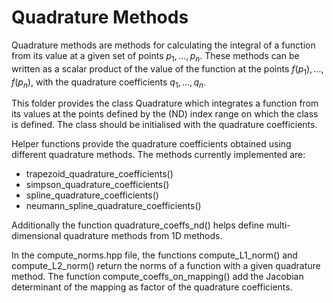 # Quadrature Methods

Quadrature methods are methods for calculating the integral of a function from its value at a given set of points $`p_1, ..., p_n`$.
These methods can be written as a scalar product of the value of the function at the points $`f(p_1), ..., f(p_n)`$, with the quadrature coefficients $`q_1, ..., q_n`$.

This folder provides the class Quadrature which integrates a function from its values at the points defined by the (ND) index range on which the class is defined.
The class should be initialised with the quadrature coefficients.

Helper functions provide the quadrature coefficients obtained using different quadrature methods.
The methods currently implemented are:

- trapezoid\_quadrature\_coefficients()
- simpson\_quadrature\_coefficients()
- spline\_quadrature\_coefficients()
- neumann\_spline\_quadrature\_coefficients()

Additionally the function quadrature\_coeffs\_nd() helps define multi-dimensional quadrature methods from 1D methods.

In the compute\_norms.hpp file, the functions compute\_L1\_norm() and compute\_L2\_norm() return the norms of a function with a given quadrature method.
The function compute\_coeffs\_on\_mapping() add the Jacobian determinant of the mapping as factor of the quadrature coefficients.
